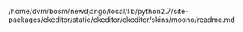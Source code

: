 /home/dvm/bosm/newdjango/local/lib/python2.7/site-packages/ckeditor/static/ckeditor/ckeditor/skins/moono/readme.md